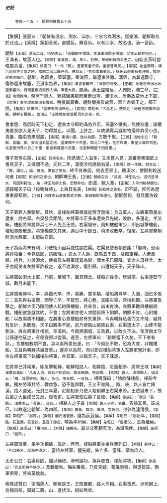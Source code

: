 

##### 史記
　　 `卷百一十五 ‧ 朝鮮列傳第五十五`

* * *

【集解】張晏曰：「朝鮮有濕水、洌水、汕水，三水合為洌水，疑樂浪、朝鮮取名於此也。」【索隱】案朝音潮，直驕反。鮮音仙。以有汕水，故名也。汕一音訕。

朝鮮`【正義】潮仙二音。括地志云：「高驪都平壤城，本漢樂浪郡王險城，又古云朝鮮地也。」`王滿者，故燕人也。`【索隱】案漢書，滿，燕人，姓衞，擊破朝鮮而自王之。`自始全燕時嘗略屬真番、`【集解】徐廣曰：「一作『莫』。遼東有番汗縣。番音普寒反。」【索隱】始全燕時，謂六國燕方全盛之時，常略二國以屬己也。應劭云：「玄菟本真番國。」徐氏云遼東有番汗縣，據地理志而知也。`朝鮮，為置吏，築鄣塞。秦滅燕，屬遼東外徼。漢興，為其遠難守，復修遼東故塞，至浿水為界，`【集解】漢書音義曰：「浿音傍沛反。」【正義】地理志云浿水出遼東塞外，西南至樂浪縣西入海。浿普大反。`屬燕。燕王盧綰反，入匈奴，滿亡命，`【正義】命謂教令。`聚黨千餘人，魋結蠻夷服而東走出塞，渡浿水，居秦故空地上下鄣，`【索隱】案地理志樂浪有雲鄣。`稍役屬真番、朝鮮蠻夷及故燕、齊亡命者王之，都王險。`【集解】徐廣曰：「昌黎有險瀆縣也。」【索隱】韋昭云「古邑名」。應劭注「地理志遼東險瀆縣，朝鮮王舊都」。臣瓚云「王險城在樂浪郡浿水之東」也。`

會孝惠、高后時天下初定，遼東太守即約滿為外臣，保塞外蠻夷，無使盜邊；諸蠻夷君長欲入見天子，勿得禁止。以聞，上許之，以故滿得兵威財物侵降其旁小邑，真番、臨屯皆來服屬，`【索隱】東夷小國，後以為郡。`方數千里。`【正義】括地志云：「朝鮮、高驪、貊、東沃沮五國之地，國東西千三百里，南北二千里，在京師東，東至大海四百里，北至營州界九百二十里，南至新羅國六百里，北至靺鞨國千四百里。」`

傳子至孫右渠，`【正義】其孫名也。`所誘漢亡人滋多，又未嘗入見；真番旁衆國欲上書見天子，又擁閼不通。元封二年，漢使涉何誘諭右渠，`【索隱】誘一作譙。說文云：「譙，讓也。」諭，曉也。譙音才笑反。`終不肯奉詔。何去至界上，臨浿水，使御刺殺送何者`【索隱】即送何之御也。`朝鮮裨王長，`【正義】顏師古云：「長者，裨王名也。送何至浿水，何因刺殺也。」按：裨王及將士長，恐顏非也。`即渡，馳入塞，`【正義】入平州榆林關也。`遂歸報天子曰「殺朝鮮將」。上為其名美，`【索隱】有殺將之美名。`即不詰，拜何為遼東東部都尉。`【正義】地理志云遼東郡武次縣，東部都尉所理也。`朝鮮怨何，發兵襲攻殺何。

天子募罪人擊朝鮮。其秋，遣樓船將軍楊僕從齊浮渤海；兵五萬人，左將軍荀彘出遼東：討右渠。右渠發兵距險。左將軍卒正多率遼東兵先縱，敗散，多還走，坐法斬。樓船將軍將齊兵七千人先至王險。右渠城守，窺知樓船軍少，即出城擊樓船，樓船軍敗散走。將軍楊僕失其衆，遁山中十餘日，稍求收散卒，復聚。左將軍擊朝鮮浿水西軍，未能破自前。

天子為兩將未有利，乃使衞山因兵威徃諭右渠。右渠見使者頓首謝：「願降，恐兩將詐殺臣；今見信節，請服降。」遣太子入謝，獻馬五千匹，及饋軍糧。人衆萬餘，持兵，方渡浿水，使者及左將軍疑其為變，謂太子已服降，宜命人毋持兵。太子亦疑使者左將軍詐殺之，遂不渡浿水，復引歸。山還報天子，天子誅山。

左將軍破浿水上軍，乃前，至城下，圍其西北。樓船亦徃會，居城南。右渠遂堅守城，數月未能下。

左將軍素侍中，幸，將燕代卒，悍，乘勝，軍多驕。樓船將齊卒，入海，固已多敗亡；其先與右渠戰，因辱亡卒，卒皆恐，將心慙，其圍右渠，常持和節。左將軍急擊之，朝鮮大臣乃陰間使人私約降樓船，徃來言，尚未肯決。左將軍數與樓船期戰，樓船欲急就其約，不會；左將軍亦使人求間郤降下朝鮮，朝鮮不肯，心附樓船：以故兩將不相能。左將軍心意樓船前有失軍罪，今與朝鮮私善而又不降，疑其有反計，未敢發。天子曰將率不能，前乃使衞山諭降右渠，右渠遣太子，山使不能剸決，與左將軍計相誤，卒沮約。今兩將圍城，又乖異，以故久不決。使濟南太守公孫遂徃征之，有便宜得以從事。遂至，左將軍曰：「朝鮮當下久矣，不下者有狀。」言樓船數期不會，具以素所意告遂，曰：「今如此不取，恐為大害，非獨樓船，又且與朝鮮共滅吾軍。」遂亦以為然，而以節召樓船將軍入左將軍營計事，即命左將軍麾下執捕樓船將軍，并其軍，以報天子。天子誅遂。

左將軍已并兩軍，即急擊朝鮮。朝鮮相路人、相韓陰、尼谿相參、將軍王唊`【集解】漢書音義曰：「凡五人也。戎狄不知官紀，故皆稱相。唊音頰。」【索隱】路人，漁陽縣人。如淳云：「相，其國宰相。路人，名也。唊音頰，一音協。」`相與謀曰：「始欲降樓船，樓船今執，獨左將軍并將，戰益急，恐不能與戰，王又不肯降。」陰、唊、路人皆亡降漢。路人道死。元封三年夏，尼谿相參乃使人殺朝鮮王右渠來降。王險城未下，故右渠之大臣成巳又反，復攻吏。左將軍使右渠子長降、`【集解】徐廣曰：「表云『長路』。漢書表云『長路』，音各。」`相路人之子最`【索隱】路人子也，名最。`告諭其民，誅成巳，以故遂定朝鮮，為四郡。`【集解】真番、臨屯、樂浪、玄菟也。`封參為澅清侯，`【集解】韋昭曰：「屬齊。」【索隱】顧氏澅音獲。`陰為荻苴侯，`【集解】韋昭曰：「屬勃海。」【索隱】陰，荻苴侯。荻音狄，苴音子餘反。`唊為平州侯，`【集解】韋昭曰：「屬梁父。」`長為幾侯。`【集解】韋昭曰：「屬河東。」【索隱】幾縣名。`最以父死頗有功，為溫陽侯。`【集解】韋昭曰：「屬齊。」`

左將軍徵至，坐争功相嫉，乖計，弃市。樓船將軍亦坐兵至列口，`【索隱】蘇林云：「列口縣名。度海先得之。」`當待左將軍，擅先縱，失亡多，當誅，贖為庶人。

太史公曰：右渠負固，國以絕祀。涉何誣功，為兵發首。樓船將狹，`【集解】徐廣曰：「言其所將卒狹少。」`及難離咎。悔失番禺，乃反見疑。荀彘爭勞，與遂皆誅。兩軍俱辱，將率莫侯矣。

索隱述贊曰：衞滿燕人，朝鮮是王。王險置都，路人作相。右渠首羌，涉何誷上。兆禍自斯，狐疑二將。山、遂伏法，紛紜無狀。

* * *


